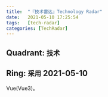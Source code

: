 ```yaml
---
title:  "『技术雷达』Technology Radar"
date:   2021-05-10 17:25:54
tags:   [tech-radar]
categories: [TechRadar]
---
```


## Quadrant: `技术`

## Ring: `采用` 2021-05-10

Vue(Vue3)。 
